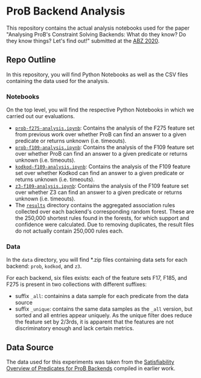 # ProB Backend Analysis

This repository contains the actual analysis notebooks used for the paper
"Analysing ProB's Constraint Solving Backends:
  What do they know? Do they know things? Let's find out!"
submitted at the [ABZ 2020](https://abz2020.uni-ulm.de/).

## Repo Outline

In this repository, you will find Python Notebooks as well as the CSV files
containing the data used for the analysis.

### Notebooks

On the top level, you will find the respective Python Notebooks in which we
carried out our evaluations.

* [`prob-f275-analysis.ipynb`](prob-f275-analysis.ipynb):
  Contains the analysis of the F275 feature set from previous work over whether
  ProB can find an answer to a given predicate or returns unknown
  (i.e. timeouts).
* [`prob-f109-analysis.ipynb`](prob-f109-analysis.ipynb):
  Contains the analysis of the F109 feature set over whether
  ProB can find an answer to a given predicate or returns unknown
  (i.e. timeouts).
* [`kodkod-f109-analysis.ipynb`](kodkod-f109-analysis.ipynb):
  Contains the analysis of the F109 feature set over whether
  Kodkod can find an answer to a given predicate or returns unknown
  (i.e. timeouts).
* [`z3-f109-analysis.ipynb`](z3-f109-analysis.ipynb):
  Contains the analysis of the F109 feature set over whether
  Z3 can find an answer to a given predicate or returns unknown
  (i.e. timeouts).
* The [`results`](results) directory contains the aggregated association rules
  collected over each backend's corresponding random forest.
  These are the 250,000 shortest rules found in the forests,
  for which support and confidence were calculated.
  Due to removing duplicates, the result files do not actually
  contain 250,000 rules each.

### Data

In the `data` directory, you will find *.zip files containing
data sets for each backend: `prob`, `kodkod`, and `z3`.

For each backend, six files exists:
each of the feature sets F17, F185, and F275
is present in two collections with different suffixes:

* suffix `_all`:
  containins a data sample for each predicate from the data source
* suffix `_unique`:
  contains the same data samples as the `_all` version,
  but sorted and all entries appear uniquely.
  As the unique filter does reduce the feature set by 2/3rds,
  it is apparent that the features are not discriminatory enough and lack
  certain metrics.

## Data Source

The data used for this experiments was taken from the
[Satisfiability Overview of Predicates for ProB Backends](https://github.com/hhu-stups/prob-examples-metadata/tree/master/b-predicates)
compiled in earlier work.
